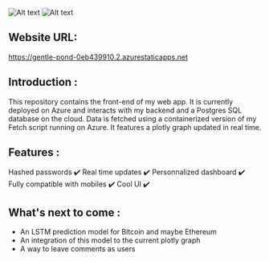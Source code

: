 ![Alt text](https://i.imgur.com/kvzX3Fm.png)
![Alt text](https://i.imgur.com/fSe31xu.png)

Website URL:
------------
https://gentle-pond-0eb439910.2.azurestaticapps.net

Introduction :
-------------
This repository contains the front-end of my web app. It is currently deployed on Azure and interacts with my backend and a Postgres SQL 
database on the cloud. Data is fetched using a containerized version of my Fetch script running on Azure. It features a plotly graph updated in real time. 

Features :
------------------
Hashed passwords :heavy_check_mark:
Real time updates :heavy_check_mark:
Personnalized dashboard :heavy_check_mark:
Fully compatible with mobiles :heavy_check_mark:
Cool UI :heavy_check_mark: 

What's next to come :
----------------------
 - An LSTM prediction model for Bitcoin and maybe Ethereum 
 - An integration of this model to the current plotly graph 
 - A way to leave comments as users 



